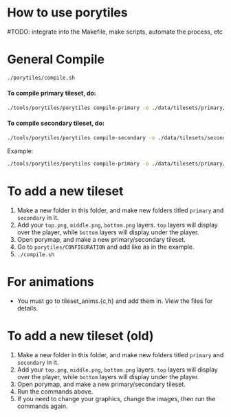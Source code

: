 # How to use porytiles
#TODO: integrate into the Makefile, make scripts, automate the process, etc

# General Compile
```bash
./porytiles/compile.sh
```

#### To compile primary tileset, do:
```bash
./tools/porytiles/porytiles compile-primary -o ./data/tilesets/primary/<your primary tilset> ./porytiles/<your custom tileset>/primary
```

#### To compile secondary tileset, do:
```bash
./tools/porytiles/porytiles compile-secondary -o ./data/tilesets/secondary/<your secondary> ./porytiles/<your custom secondary>/secondary ./porytiles/<your custom secondary>/primary
```

Example:
```bash
./tools/porytiles/porytiles compile-primary -o ./data/tilesets/primary/fire_red_general_test/ ./porytiles/firered_ss_anne/primary/
```
# To add a new tileset
1. Make a new folder in this folder, and make new folders titled `primary` and `secondary` in it.
2. Add your `top.png`, `middle.png`, `bottom.png` layers. `top` layers will display over the player, while `bottom` layers will display under the player.
3. Open porymap, and make a new primary/secondary tileset.
4. Go to `porytiles/CONFIGURATION` and add like as in the example.
5. `./compile.sh`
# For animations
- You must go to tileset_anims.{c,h} and add them in. View the files for details.

# To add a new tileset (old)
1. Make a new folder in this folder, and make new folders titled `primary` and `secondary` in it.
2. Add your `top.png`, `middle.png`, `bottom.png` layers. `top` layers will display over the player, while `bottom` layers will display under the player.
3. Open porymap, and make a new primary/secondary tileset.
4. Run the commands above.
5. If you need to change your graphics, change the images, then run the commands again.

